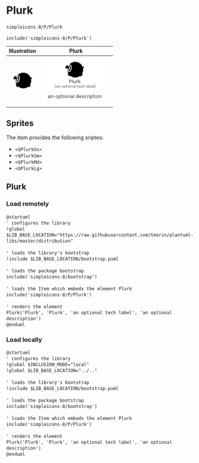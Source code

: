 # Plurk


```text
simpleicons-8/P/Plurk
```

```text
include('simpleicons-8/P/Plurk')
```



| Illustration | Plurk |
| :---: | :---: |
| ![illustration for Illustration](../../simpleicons-8/P/Plurk.png) | ![illustration for Plurk](../../simpleicons-8/P/Plurk.Local.png) |



## Sprites
The item provides the following sriptes:

- `<$PlurkXs>`
- `<$PlurkSm>`
- `<$PlurkMd>`
- `<$PlurkLg>`





## Plurk

### Load remotely
```plantuml
@startuml
' configures the library
!global $LIB_BASE_LOCATION="https://raw.githubusercontent.com/tmorin/plantuml-libs/master/distribution"

' loads the library's bootstrap
!include $LIB_BASE_LOCATION/bootstrap.puml

' loads the package bootstrap
include('simpleicons-8/bootstrap')

' loads the Item which embeds the element Plurk
include('simpleicons-8/P/Plurk')

' renders the element
Plurk('Plurk', 'Plurk', 'an optional tech label', 'an optional description')
@enduml
```

### Load locally
```plantuml
@startuml
' configures the library
!global $INCLUSION_MODE="local"
!global $LIB_BASE_LOCATION="../.."

' loads the library's bootstrap
!include $LIB_BASE_LOCATION/bootstrap.puml

' loads the package bootstrap
include('simpleicons-8/bootstrap')

' loads the Item which embeds the element Plurk
include('simpleicons-8/P/Plurk')

' renders the element
Plurk('Plurk', 'Plurk', 'an optional tech label', 'an optional description')
@enduml
```


